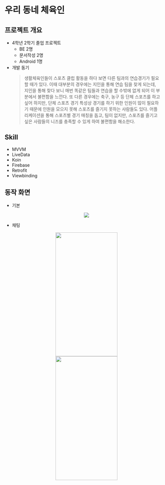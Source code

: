 # 우리 동네 체육인
## 프로젝트 개요
- 4학년 2학기 졸업 프로젝트
    - BE 2명
    - 문서작성 2명
    - Android 1명
- 개발 동기
    > 생활체육인들이 스포츠 클럽 활동을 하다 보면 다른 팀과의 연습경기가 필요할 때가 있다. 이때 대부분의 경우에는 지인을 통해 연습 팀을 찾게 되는데, 지인을 통해 찾다 보니 매번 똑같은 팀들과 연습을 할 수밖에 없게 되어 이 부분에서 불편함을 느낀다. 또 다른 경우에는 축구, 농구 등 단체 스포츠를 하고 싶어 하지만, 단체 스포츠 경기 특성상 경기를 하기 위한 인원이 많이 필요하기 때문에 인원을 모으지 못해 스포츠를 즐기지 못하는 사람들도 있다. 어플리케이션을 통해 스포츠별 경기 매칭을 돕고, 팀이 없지만, 스포츠를 즐기고 싶은 사람들의 니즈를 충족할 수 있게 하여 불편함을 해소한다.
## Skill
- MVVM
- LiveData
- Koin
- Firebase
- Retrofit
- Viewbinding
## 동작 화면
- 기본
    <p align="center">
    <img src="https://user-images.githubusercontent.com/41900899/215446221-5bd5f1fa-8c68-4044-913c-bcdfe93d1fdc.gif"></p>
- 채팅
    <figure align="center">
  <img src="https://user-images.githubusercontent.com/41900899/210064119-a2414f37-b091-40bc-8620-cb5a6546e32b.gif" width=200 height=400>
  <img src="https://user-images.githubusercontent.com/41900899/210064173-f7c57ca8-e7a0-4acf-a415-9be84651bdf0.gif" width=200 height=400>
  </figure>
